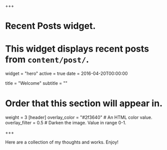 +++
# Recent Posts widget.
# This widget displays recent posts from `content/post/`.
widget = "hero"
active = true
date = 2016-04-20T00:00:00

title = "Welcome"
subtitle = ""

# Order that this section will appear in.
weight = 3
[header]
  overlay_color = "#2f3640"  # An HTML color value.
  overlay_filter = 0.5  # Darken the image. Value in range 0-1.

+++

Here are a collection of my thoughts and works. Enjoy!
